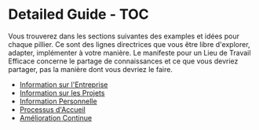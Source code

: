 # Detailed Guide - TOC

Vous trouverez dans les sections suivantes des examples et idées pour chaque pillier.
Ce sont des lignes directrices que vous être libre d'explorer, adapter, implémenter à votre manière.
Le manifeste pour un Lieu de Travail Efficace concerne le partage de connaissances et ce que vous devriez partager, pas la manière dont vous devriez le faire.

- [Information sur l'Entreprise](docs/fr/company-information.md)
- [Information sur les Projets](docs/fr/project-information.md)
- [Information Personnelle](docs/fr/personal-information.md)
- [Processus d'Accueil](docs/fr/welcome-process.md)
- [Amélioration Continue](docs/fr/continuous-improvement.md)
